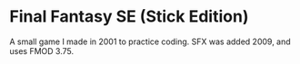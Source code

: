 # Final Fantasy SE (Stick Edition)
A small game I made in 2001 to practice coding. SFX was added 2009, and uses FMOD 3.75.
